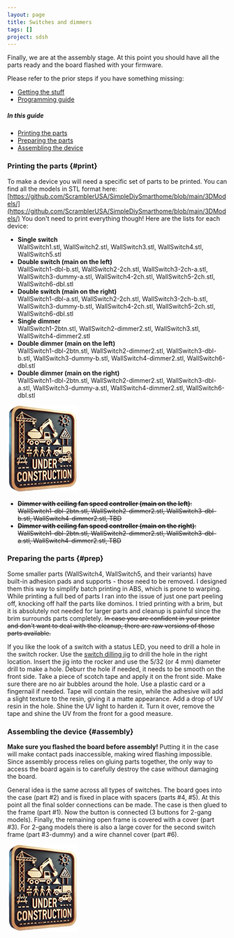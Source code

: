 ```yaml
---
layout: page
title: Switches and dimmers
tags: []
project: sdsh
---
```


Finally, we are at the assembly stage. At this point you should have all the parts ready and the board flashed with your firmware.

Please refer to the prior steps if you have something missing:
- [Getting the stuff](/sdsh/teardown/)
- [Programming guide](/sdsh/programming/)

##### In this guide

- [Printing the parts](#print)
- [Preparing the parts](#prep)
- [Assembling the device](#assembly)

### Printing the parts {#print}

To make a device you will need a specific set of parts to be printed. You can find all the models in STL format here: [https://github.com/ScramblerUSA/SimpleDiySmarthome/blob/main/3DModels/](https://github.com/ScramblerUSA/SimpleDiySmarthome/blob/main/3DModels/)
You don't need to print everything though! Here are the lists for each device:

- **Single switch**<br/>
  WallSwitch1.stl, WallSwitch2.stl, WallSwitch3.stl, WallSwitch4.stl, WallSwitch5.stl
- **Double switch (main on the left)**<br/>
  WallSwitch1-dbl-b.stl, WallSwitch2-2ch.stl, WallSwitch3-2ch-a.stl, WallSwitch3-dummy-a.stl, WallSwitch4-2ch.stl, WallSwitch5-2ch.stl, WallSwitch6-dbl.stl
- **Double switch (main on the right)**<br/>
  WallSwitch1-dbl-a.stl, WallSwitch2-2ch.stl, WallSwitch3-2ch-b.stl, WallSwitch3-dummy-b.stl, WallSwitch4-2ch.stl, WallSwitch5-2ch.stl, WallSwitch6-dbl.stl
- **Single dimmer**<br/>
  WallSwitch1-2btn.stl, WallSwitch2-dimmer2.stl, WallSwitch3.stl, WallSwitch4-dimmer2.stl
- **Double dimmer (main on the left)**<br/>
  WallSwitch1-dbl-2btn.stl, WallSwitch2-dimmer2.stl, WallSwitch3-dbl-b.stl, WallSwitch3-dummy-b.stl, WallSwitch4-dimmer2.stl, WallSwitch6-dbl.stl
- **Double dimmer (main on the right)**<br/>
  WallSwitch1-dbl-2btn.stl, WallSwitch2-dimmer2.stl, WallSwitch3-dbl-a.stl, WallSwitch3-dummy-a.stl, WallSwitch4-dimmer2.stl, WallSwitch6-dbl.stl

![](/images/under-construction.png)

- ~~**Dimmer with ceiling fan speed controller (main on the left)**: WallSwitch1-dbl-2btn.stl, WallSwitch2-dimmer2.stl, WallSwitch3-dbl-b.stl, WallSwitch4-dimmer2.stl, TBD~~
- ~~**Dimmer with ceiling fan speed controller (main on the right)**: WallSwitch1-dbl-2btn.stl, WallSwitch2-dimmer2.stl, WallSwitch3-dbl-a.stl, WallSwitch4-dimmer2.stl, TBD~~

 


### Preparing the parts {#prep}

Some smaller parts (WallSwitch4, WallSwitch5, and their variants) have built-in adhesion pads and supports - those need to be removed.
I designed them this way to simplify batch printing in ABS, which is prone to warping. While printing a full bed of parts I ran into the issue of just one part peeling off, knocking off half the parts like dominos.
I tried printing with a brim, but it is absolutely not needed for larger parts and cleanup is painful since the brim surrounds parts completely.
~~In case you are confident in your printer and don't want to deal with the cleanup, there are raw versions of those parts available.~~

If you like the look of a switch with a status LED, you need to drill a hole in the switch rocker.
Use the [switch dilling jig](https://github.com/ScramblerUSA/SimpleDiySmarthome/blob/main/3DModels/WallSwitch-DrillingJig.stl) to drill the hole in the right location.
Insert the jig into the rocker and use the 5/32 (or 4 mm) diameter drill to make a hole. Deburr the hole if needed, it needs to be smooth on the front side.
Take a piece of scotch tape and apply it on the front side. Make sure there are no air bubbles around the hole.
Use a plastic card or a fingernail if needed. Tape will contain the resin, while the adhesive will add a slight texture to the resin, giving it a matte appearance.
Add a drop of UV resin in the hole. Shine the UV light to harden it. Turn it over, remove the tape and shine the UV from the front for a good measure.


### Assembling the device {#assembly}

**Make sure you flashed the board before assembly!** Putting it in the case will make contact pads inaccessible, making wired flashing impossible.
Since assembly process relies on gluing parts together, the only way to access the board again is to carefully destroy the case without damaging the board.

General idea is the same across all types of switches. The board goes into the case (part #2) and is fixed in place with spacers (parts #4, #5).
At this point all the final solder connections can be made. The case is then glued to the frame (part #1).
Now the button is connected (3 buttons for 2-gang models). Finally, the remaining open frame is covered with a cover (part #3).
For 2-gang models there is also a large cover for the second switch frame (part #3-dummy) and a wire channel cover (part #6).


![](/images/under-construction.png)
